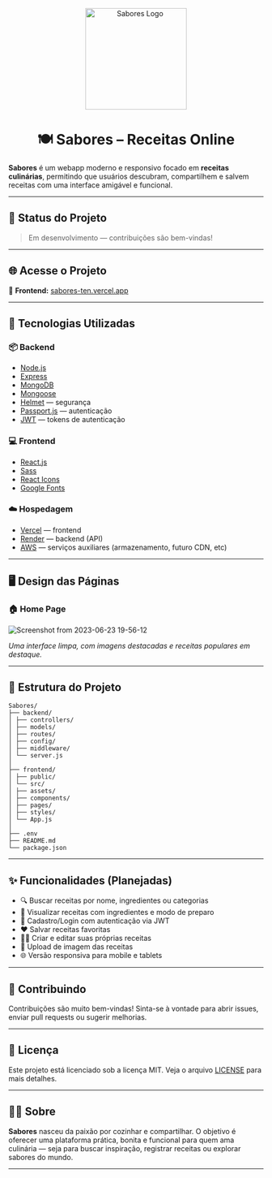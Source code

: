 <p align="center">
  <img width="200" alt="Sabores Logo" src="https://github.com/wal-wizard/Sabores/assets/82295321/6820a157-b0ec-4fd6-b916-4de192f3c9d7">
</p>

<h1 align="center">🍽️ Sabores – Receitas Online</h1>

**Sabores** é um webapp moderno e responsivo focado em **receitas culinárias**, permitindo que usuários descubram, compartilhem e salvem receitas com uma interface amigável e funcional.

---

## 🚧 Status do Projeto

> Em desenvolvimento — contribuições são bem-vindas!

---

## 🌐 Acesse o Projeto

🔗 **Frontend:** [sabores-ten.vercel.app](https://sabores-ten.vercel.app/)

---

## 🧠 Tecnologias Utilizadas

### 📦 Backend

- [Node.js](https://nodejs.org/)
- [Express](https://expressjs.com/)
- [MongoDB](https://www.mongodb.com/)
- [Mongoose](https://mongoosejs.com/)
- [Helmet](https://helmetjs.github.io/) — segurança
- [Passport.js](http://www.passportjs.org/) — autenticação
- [JWT](https://jwt.io/) — tokens de autenticação

### 💻 Frontend

- [React.js](https://reactjs.org/)
- [Sass](https://sass-lang.com/)
- [React Icons](https://react-icons.github.io/react-icons/)
- [Google Fonts](https://fonts.google.com/)

### ☁️ Hospedagem

- [Vercel](https://vercel.com/) — frontend
- [Render](https://render.com/) — backend (API)
- [AWS](https://aws.amazon.com/) — serviços auxiliares (armazenamento, futuro CDN, etc)

---

## 🖥️ Design das Páginas

### 🏠 Home Page

![Screenshot from 2023-06-23 19-56-12](https://github.com/wal-wizard/Sabores/assets/82295321/35957213-7b98-468c-8a84-6ba274367237)

*Uma interface limpa, com imagens destacadas e receitas populares em destaque.*

---

## 📁 Estrutura do Projeto


```
Sabores/
├── backend/
│ ├── controllers/
│ ├── models/
│ ├── routes/
│ ├── config/
│ ├── middleware/
│ └── server.js
│
├── frontend/
│ ├── public/
│ └── src/
│ ├── assets/
│ ├── components/
│ ├── pages/
│ ├── styles/
│ └── App.js
│
├── .env
├── README.md
└── package.json
```


---

## ✨ Funcionalidades (Planejadas)

- 🔍 Buscar receitas por nome, ingredientes ou categorias
- 📖 Visualizar receitas com ingredientes e modo de preparo
- 📝 Cadastro/Login com autenticação via JWT
- ❤️ Salvar receitas favoritas
- 👨‍🍳 Criar e editar suas próprias receitas
- 📸 Upload de imagem das receitas
- 🌐 Versão responsiva para mobile e tablets

---

## 🤝 Contribuindo

Contribuições são muito bem-vindas! Sinta-se à vontade para abrir issues, enviar pull requests ou sugerir melhorias.

---

## 📄 Licença

Este projeto está licenciado sob a licença MIT. Veja o arquivo [LICENSE](./LICENSE) para mais detalhes.

---

## 🧑‍🍳 Sobre

**Sabores** nasceu da paixão por cozinhar e compartilhar. O objetivo é oferecer uma plataforma prática, bonita e funcional para quem ama culinária — seja para buscar inspiração, registrar receitas ou explorar sabores do mundo.

---

